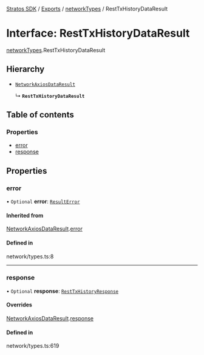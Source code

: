 [Stratos SDK](../README.md) / [Exports](../modules.md) / [networkTypes](../modules/networkTypes.md) / RestTxHistoryDataResult

# Interface: RestTxHistoryDataResult

[networkTypes](../modules/networkTypes.md).RestTxHistoryDataResult

## Hierarchy

- [`NetworkAxiosDataResult`](networkTypes.NetworkAxiosDataResult.md)

  ↳ **`RestTxHistoryDataResult`**

## Table of contents

### Properties

- [error](networkTypes.RestTxHistoryDataResult.md#error)
- [response](networkTypes.RestTxHistoryDataResult.md#response)

## Properties

### error

• `Optional` **error**: [`ResultError`](networkTypes.ResultError.md)

#### Inherited from

[NetworkAxiosDataResult](networkTypes.NetworkAxiosDataResult.md).[error](networkTypes.NetworkAxiosDataResult.md#error)

#### Defined in

network/types.ts:8

___

### response

• `Optional` **response**: [`RestTxHistoryResponse`](networkTypes.RestTxHistoryResponse.md)

#### Overrides

[NetworkAxiosDataResult](networkTypes.NetworkAxiosDataResult.md).[response](networkTypes.NetworkAxiosDataResult.md#response)

#### Defined in

network/types.ts:619
